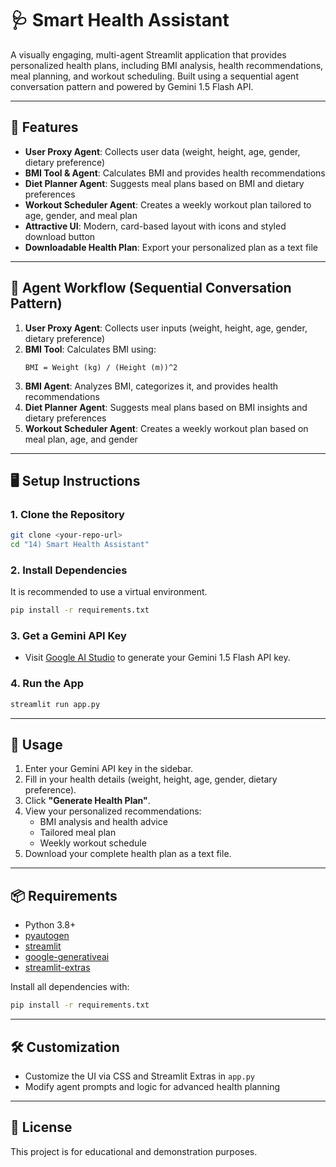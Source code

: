 
# 🩺 Smart Health Assistant

A visually engaging, multi-agent Streamlit application that provides personalized health plans, including BMI analysis, health recommendations, meal planning, and workout scheduling. Built using a sequential agent conversation pattern and powered by Gemini 1.5 Flash API.

---

## 🚀 Features

- **User Proxy Agent**: Collects user data (weight, height, age, gender, dietary preference)
- **BMI Tool & Agent**: Calculates BMI and provides health recommendations
- **Diet Planner Agent**: Suggests meal plans based on BMI and dietary preferences
- **Workout Scheduler Agent**: Creates a weekly workout plan tailored to age, gender, and meal plan
- **Attractive UI**: Modern, card-based layout with icons and styled download button
- **Downloadable Health Plan**: Export your personalized plan as a text file

---

## 🧠 Agent Workflow (Sequential Conversation Pattern)

1. **User Proxy Agent**: Collects user inputs (weight, height, age, gender, dietary preference)
2. **BMI Tool**: Calculates BMI using:
   ```
   BMI = Weight (kg) / (Height (m))^2
   ```
3. **BMI Agent**: Analyzes BMI, categorizes it, and provides health recommendations
4. **Diet Planner Agent**: Suggests meal plans based on BMI insights and dietary preferences
5. **Workout Scheduler Agent**: Creates a weekly workout plan based on meal plan, age, and gender

---

## 🖥️ Setup Instructions

### 1. Clone the Repository
```bash
git clone <your-repo-url>
cd "14) Smart Health Assistant"
```

### 2. Install Dependencies
It is recommended to use a virtual environment.
```bash
pip install -r requirements.txt
```

### 3. Get a Gemini API Key
- Visit [Google AI Studio](https://aistudio.google.com/app/apikey) to generate your Gemini 1.5 Flash API key.

### 4. Run the App
```bash
streamlit run app.py
```

---

## 📝 Usage

1. Enter your Gemini API key in the sidebar.
2. Fill in your health details (weight, height, age, gender, dietary preference).
3. Click **"Generate Health Plan"**.
4. View your personalized recommendations:
   - BMI analysis and health advice
   - Tailored meal plan
   - Weekly workout schedule
5. Download your complete health plan as a text file.

---

## 📦 Requirements

- Python 3.8+
- [pyautogen](https://pypi.org/project/pyautogen/)
- [streamlit](https://streamlit.io/)
- [google-generativeai](https://pypi.org/project/google-generativeai/)
- [streamlit-extras](https://github.com/arnaudmiribel/streamlit-extras)

Install all dependencies with:
```bash
pip install -r requirements.txt
```

---

## 🛠️ Customization

- Customize the UI via CSS and Streamlit Extras in `app.py`
- Modify agent prompts and logic for advanced health planning

---

## 📄 License

This project is for educational and demonstration purposes.
